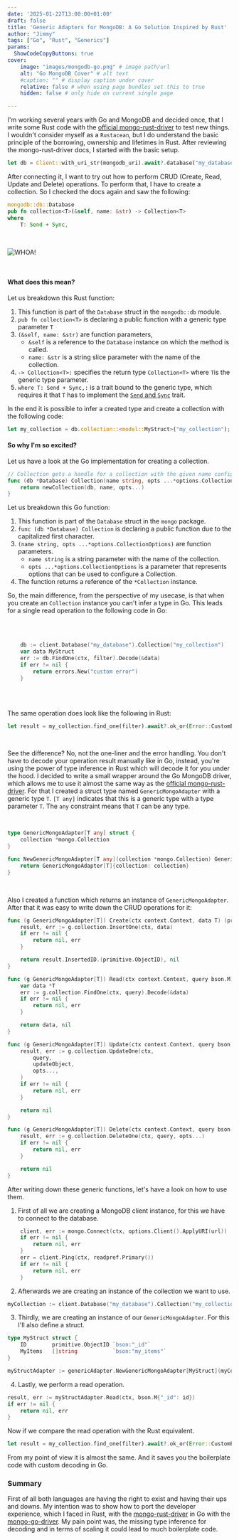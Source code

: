 ```yaml
---
date: '2025-01-22T13:00:00+01:00'
draft: false
title: 'Generic Adapters for MongoDB: A Go Solution Inspired by Rust'
author: "Jimmy"
tags: ["Go", "Rust", "Generics"]
params:
  ShowCodeCopyButtons: true
cover:
    image: "images/mongodb-go.png" # image path/url
    alt: "Go MongoDB Cover" # alt text
    #caption: "" # display caption under cover
    relative: false # when using page bundles set this to true
    hidden: false # only hide on current single page

---
```

I'm working several years with Go and MongoDB and decided once, that I write some Rust code with the [official mongo-rust-driver](https://github.com/mongodb/mongo-rust-driver) to test new things. 
I wouldn't consider myself as a `Rustacean`, but I do understand the basic principle of the borrowing, ownership and lifetimes in Rust. After reviewing the mongo-rust-driver docs, I started with the basic setup.

```rust
let db = Client::with_uri_str(mongodb_uri).await?.database("my_database")
```


After connecting it, I want to try out how to perform CRUD (Create, Read, Update and Delete) operations. To perform that, I have to create a collection. So I checked the docs again and saw the following:

```rust
mongodb::db::Database
pub fn collection<T>(&self, name: &str) -> Collection<T>
where
    T: Send + Sync,
```

&nbsp; 

![WHOA!](/images/whoa-spit-out-drink.gif "WHOA!")

&nbsp;

#### What does this mean?
Let us breakdown this Rust function:

1. This function is part of the `Database` struct in the `mongodb::db` module.
2. `pub fn collection<T>` is declaring a public function with a generic type parameter `T`
3. `(&self, name: &str)` are function parameters,
    - `&self` is a reference to the `Database` instance on which the method is called.
    - `name: &str` is a string slice parameter with the name of the collection.
4. `-> Collection<T>:` specifies the return type `Collection<T>` where `T`is the generic type parameter.
5. `where T: Send + Sync,:` is a trait bound to the generic type, which requires it that `T` has to implement the [`Send` and `Sync`](https://doc.rust-lang.org/nomicon/send-and-sync.html) trait.

In the end it is possible to infer a created type and create a collection with the following code:

```rust
let my_collection = db.collection::<model::MyStruct>("my_collection");
```

#### So why I'm so excited?
Let us have a look at the Go implementation for creating a collection. 

```go
// Collection gets a handle for a collection with the given name configured with the given CollectionOptions.
func (db *Database) Collection(name string, opts ...*options.CollectionOptions) *Collection {
	return newCollection(db, name, opts...)
}
```

Let us breakdown this Go function:
1. This function is part of the `Database` struct in the `mongo` package.
2. `func (db *Database) Collection` is declaring a public function due to the capitalized first character.
3. `(name string, opts ...*options.CollectionOptions)` are function parameters.
    - `name string` is a string parameter with the name of the collection.
    - `opts ...*options.CollectionOptions` is a parameter that represents options that can be used to configure a Collection.
4. The function returns a reference of the `*Collection` instance.

So, the main difference, from the perspective of my usecase, is that when you create an `Collection` instance you can't infer a type in Go. This leads for a single read operation to the following code in Go:

<br><br/>  

```Go
    db := client.Database("my_database").Collection("my_collection")
	var data MyStruct
	err := db.FindOne(ctx, filter).Decode(&data)
	if err != nil {
        return errors.New("custom error")
	}
```

<br><br/>  

The same operation does look like the following in Rust:

```Rust
let result = my_collection.find_one(filter).await?.ok_or(Error::CustomError)?;
```
 
  
&nbsp; 

See the difference? No, not the one-liner and the error handling. You don't have to decode your operation result manually like in Go, instead, you're using the power of type inference in Rust which will decode it for you under the hood. 
I decided to write a small wrapper around the Go MongoDB driver, which allows me to use it almost the same way as the [official mongo-rust-driver](https://github.com/mongodb/mongo-rust-driver). For that I created a struct type named `GenericMongoAdapter` with a generic type `T`. `[T any]` indicates that this is a generic type with a type parameter `T`. The `any` constraint means that `T` can be any type.

&nbsp; 

```Go
type GenericMongoAdapter[T any] struct {
	collection *mongo.Collection
}

func NewGenericMongoAdapter[T any](collection *mongo.Collection) GenericMongoAdapter[T] {
	return GenericMongoAdapter[T]{collection: collection}
}

```

&nbsp; 


Also I created a function which returns an instance of `GenericMongoAdapter`. After that it was easy to write down the CRUD operations for it:


```Go
func (g GenericMongoAdapter[T]) Create(ctx context.Context, data T) (primitive.ObjectID, error) {
	result, err := g.collection.InsertOne(ctx, data)
	if err != nil {
		return nil, err
	}

	return result.InsertedID.(primitive.ObjectID), nil
}

func (g GenericMongoAdapter[T]) Read(ctx context.Context, query bson.M) (*T, error) {
	var data *T
	err := g.collection.FindOne(ctx, query).Decode(&data)
	if err != nil {
		return nil, err
	}

	return data, nil
}

func (g GenericMongoAdapter[T]) Update(ctx context.Context, query bson.M, updateObject bson.M, opts ...*options.UpdateOptions) error {
	result, err := g.collection.UpdateOne(ctx,
		query,
		updateObject,
		opts...,
	)
	if err != nil {
		return nil, err
	}

	return nil
}

func (g GenericMongoAdapter[T]) Delete(ctx context.Context, query bson.M, opts ...*options.DeleteOptions) error {
	result, err := g.collection.DeleteOne(ctx, query, opts...)
	if err != nil {
		return nil, err
	}

	return nil
}
```

After writing down these generic functions, let's have a look on how to use them.

1. First of all we are creating a MongoDB client instance, for this we have to connect to the database.

```Go
	client, err := mongo.Connect(ctx, options.Client().ApplyURI(url))
	if err != nil {
		return nil, err
	}
	err = client.Ping(ctx, readpref.Primary())
	if err != nil {
		return nil, err
	}
```

2. Afterwards we are creating an instance of the collection we want to use.

```Go
myCollection := client.Database("my_database").Collection("my_collection")
```

3. Thirdly, we are creating an instance of our `GenericMongoAdapter`. For this I'll also define a struct.

```Go
type MyStruct struct {
	ID        primitive.ObjectID `bson:"_id"`
	MyItems   []string           `bson:"my_items"`
}

myStructAdapter := genericAdapter.NewGenericMongoAdapter[MyStruct](myCollection)

```

4. Lastly, we perform a read operation.

```Go
result, err := myStructAdapter.Read(ctx, bson.M{"_id": id})
if err != nil {
    return nil, err
}
```

Now if we compare the read operation with the Rust equivalent.

```Rust
let result = my_collection.find_one(filter).await?.ok_or(Error::CustomError)?;
```
 
From my point of view it is almost the same. And it saves you the boilerplate code with custom decoding in Go.

### Summary
First of all both languages are having the right to exist and having their ups and downs. My intention was to show how to port the developer experience, which I faced in Rust, with the [mongo-rust-driver](https://github.com/mongodb/mongo-rust-driver)
in Go with the [mongo-go-driver](https://github.com/mongodb/mongo-go-driver). My pain point was, the missing type inference for decoding and in terms of scaling it could lead to much boilerplate code. 

